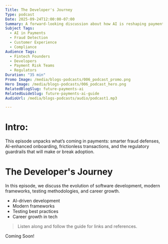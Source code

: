 ```yaml
---
Title: The Developer's Journey
Type: podcast
Date: 2025-09-24T12:00:00-07:00
Summary: A forward-looking discussion about how AI is reshaping payments. We dive into fraud risk, customer experience, compliance, and the infrastructure powering next-gen payment ecosystems.
Subject Tags:
  - AI in Payments
  - Fraud Detection
  - Customer Experience
  - Compliance
Audience Tags:
  - Fintech Founders
  - Developers
  - Payment Risk Teams
  - Regulators
Duration: "35 min"
Promo Image: /media/blogs-podcasts/006_podcast_promo.png
Hero Image: /media/blogs-podcasts/006_podcast_hero.png
RelatedBlogSlug: future-payments-ai
RelatedGuideSlug: future-payments-ai-guide
AudioUrl: /media/blogs-podcasts/audio/podcast1.mp3

---
```


# Intro:

This episode unpacks what’s coming in payments: smarter fraud defenses, AI-enhanced onboarding, frictionless transactions, and the regulatory guardrails that will make or break adoption.


# The Developer's Journey

In this episode, we discuss the evolution of software development, modern frameworks, testing methodologies, and career growth.

- AI-driven development
- Modern frameworks
- Testing best practices
- Career growth in tech

> Listen along and follow the guide for links and references.

Coming Soon!
